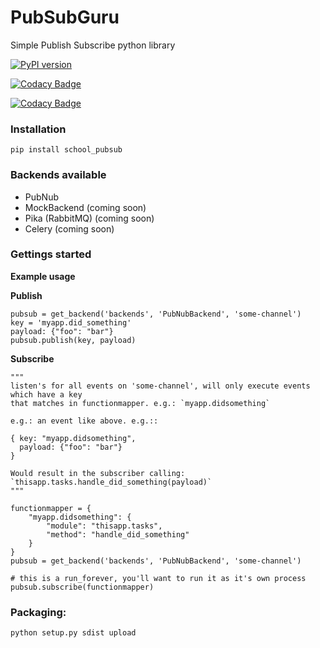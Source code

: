 # PubSubGuru

Simple Publish Subscribe python library

[![PyPI version](https://badge.fury.io/py/school_pubsub.svg)](https://badge.fury.io/py/school_pubsub)

[![Codacy Badge](https://api.codacy.com/project/badge/Grade/d52688e6b2e940689f592c15f67a8879)](https://www.codacy.com/app/toast38coza/PubSubGuru?utm_source=github.com&amp;utm_medium=referral&amp;utm_content=AppointmentGuru/PubSubGuru&amp;utm_campaign=Badge_Grade)

[![Codacy Badge](https://api.codacy.com/project/badge/Coverage/d52688e6b2e940689f592c15f67a8879)](https://www.codacy.com/app/toast38coza/PubSubGuru?utm_source=github.com&utm_medium=referral&utm_content=AppointmentGuru/PubSubGuru&utm_campaign=Badge_Coverage)

### Installation

```
pip install school_pubsub
```

### Backends available

* PubNub
* MockBackend (coming soon)
* Pika (RabbitMQ) (coming soon)
* Celery (coming soon)

### Gettings started

**Example usage**

**Publish**

```
pubsub = get_backend('backends', 'PubNubBackend', 'some-channel')
key = 'myapp.did_something'
payload: {"foo": "bar"}
pubsub.publish(key, payload)
```

**Subscribe**

```
"""
listen's for all events on 'some-channel', will only execute events which have a key
that matches in functionmapper. e.g.: `myapp.didsomething`

e.g.: an event like above. e.g.::

{ key: "myapp.didsomething",
  payload: {"foo": "bar"}
}

Would result in the subscriber calling: `thisapp.tasks.handle_did_something(payload)`
"""

functionmapper = {
    "myapp.didsomething": {
        "module": "thisapp.tasks",
        "method": "handle_did_something"
    }
}
pubsub = get_backend('backends', 'PubNubBackend', 'some-channel')

# this is a run_forever, you'll want to run it as it's own process
pubsub.subscribe(functionmapper)

```

### Packaging:

```python setup.py sdist upload```
